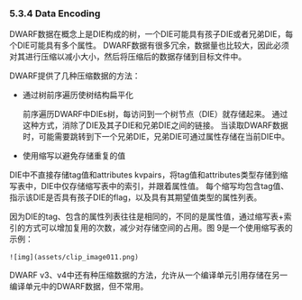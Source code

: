### 5.3.4 Data Encoding 

DWARF数据在概念上是DIE构成的树，一个DIE可能具有孩子DIE或者兄弟DIE，每个DIE可能具有多个属性。 DWARF数据有很多冗余，数据量也比较大，因此必须对其进行压缩以减小大小，然后将压缩后的数据存储到目标文件中。

DWARF提供了几种压缩数据的方法：

- 通过树前序遍历使树结构扁平化  

  前序遍历DWARF中DIEs树，每访问到一个树节点（DIE）就存储起来。 通过这种方式，消除了DIE及其子DIE和兄弟DIE之间的链接。 当读取DWARF数据时，可能需要跳转到下一个兄弟DIE，兄弟DIE可通过属性存储在当前DIE中。

- 使用缩写以避免存储重复的值  

DIE中不直接存储tag值和attributes kvpairs，将tag值和attributes类型存储到缩写表中，DIE中仅存储缩写表中的索引，并跟着属性值。 每个缩写均包含tag值、指示该DIE是否具有孩子DIE的flag，以及具有其期望值类型的属性列表。
  
因为DIE的tag、包含的属性列表往往是相同的，不同的是属性值，通过缩写表+索引的方式可以增加复用的次数，减少对存储空间的占用。图 9是一个使用缩写表的示例：
  
    ![img](assets/clip_image011.png)

DWARF v3、v4中还有种压缩数据的方法，允许从一个编译单元引用存储在另一编译单元中的DWARF数据，但不常用。